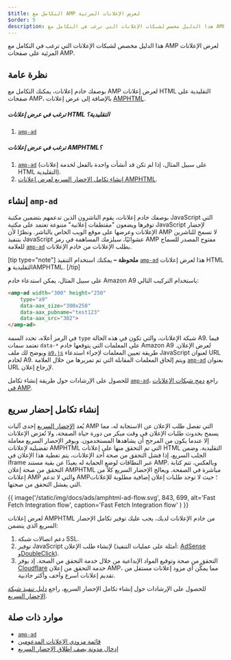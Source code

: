 ```yaml
---
$title: التكامل مع AMP لعرض الإعلانات المرئية
$order: 5
description: هذا الدليل مخصص لشبكات الإعلانات التي ترغب في التكامل مع AMP لعرض الإعلانات المرئية على صفحات AMP.
---
```


هذا الدليل مخصص لشبكات الإعلانات التي ترغب في التكامل مع AMP لعرض الإعلانات المرئية على صفحات AMP.

## نظرة عامة

بوصفك خادم إعلانات، يمكنك التكامل مع AMP لعرض إعلانات HTML التقليدية على صفحات AMP، بالإضافة إلى عرض إعلانات [AMPHTML](../../../documentation/guides-and-tutorials/learn/intro-to-amphtml-ads.md).

##### ترغب في عرض إعلانات HTML التقليدية؟

1. [`amp-ad`](../../../documentation/components/reference/amp-ad.md)

##### ترغب في عرض إعلانات AMPHTML؟

1. [`amp-ad`](../../../documentation/components/reference/amp-ad.md) (على سبيل المثال، إذا لم تكن قد أنشأت واحدة بالفعل لخدمة إعلانات HTML التقليدية).
2. [إنشاء تكامل الإحضار السريع لعرض إعلانات AMPHTML](#creating-a-fast-fetch-integration).

## إنشاء `amp-ad` <a name="creating-an-amp-ad"></a>

بوصفك خادم إعلانات، يقوم الناشرون الذين تدعمهم بتضمين مكتبة JavaScript التي توفرها ويضعون "مقتطفات إعلانية" متنوعة تعتمد على مكتبة JavaScript لإحضار الإعلانات وعرضها على موقع الويب الخاص بالناشر. ونظرًا لأن AMP لا تسمح للناشرين بتنفيذ JavaScript عشوائيًا، سيلزمك المساهمة في رمز AMP مفتوح المصدر للسماح للعلامة [`amp-ad`](../../../documentation/components/reference/amp-ad.md) بطلب الإعلانات من خادم الإعلانات.

[tip type="note"] **ملحوظة –** يمكنك استخدام التنفيذ [`amp-ad`](../../../documentation/components/reference/amp-ad.md) هذا لعرض إعلانات HTML التقليدية **و**AMPHTML. [/tip]

على سبيل المثال، يمكن استدعاء خادم Amazon A9 باستخدام التركيب التالي:

```html
<amp-ad width="300" height="250"
    type="a9"
    data-aax_size="300x250"
    data-aax_pubname="test123"
    data-aax_src="302">
</amp-ad>
```

في الرمز أعلاه، تحدد السمة `type` شبكة الإعلانات، والتي تكون في هذه الحالة A9. فيما تعتمد سمات `data-*` على المعلمات التي يتوقعها خادم Amazon A9 لعرض الإعلان. ويوضح لك ملف [`a9.js`](https://github.com/ampproject/amphtml/blob/master/ads/a9.js) طريقة تعيين المعلمات لإجراء استدعاء JavaScript لعنوان URL لخادم A9. ويتم إلحاق المعلمات المقابلة التي تم تمريرها من خلال العلامة [`amp-ad`](../../../documentation/components/reference/amp-ad.md) بعنوان URL لإرجاع إعلان.

للحصول على الإرشادات حول طريقة إنشاء تكامل [`amp-ad`](../../../documentation/components/reference/amp-ad.md)، راجع [دمج شبكات الإعلانات في AMP](https://github.com/ampproject/amphtml/blob/master/ads/README.md).

## إنشاء تكامل إحضار سريع <a name="creating-a-fast-fetch-integration"></a>

يُعد [الإحضار السريع](https://blog.amp.dev/2017/08/21/even-faster-loading-ads-in-amp/) إحدى آليات AMP التي تفصل طلب الإعلان عن الاستجابة له، مما يسمح بحدوث طلبات الإعلان في وقت مبكر من دورة حياة الصفحة، ولا تُعرَض الإعلانات إلا عندما يكون من المرجح أن يشاهدها المستخدمون. ويوفر الإحضار السريع معاملة تفضيلية لإعلانات AMPHTML التي تم التحقق منها على إعلانات HTML التقليدية. وضمن الجلب السريع، إذا فشل التحقق من صحة أحد الإعلانات، يتم تغطية هذا الإعلان في iframe عبر النطاقات لوضع الحماية له بعيدًا عن بقية مستند AMP. وبالعكس، تتم كتابة التحقق من صحة إعلان AMPHTML مباشرة في الصفحة. ويعالج الإحضار السريع كلاً من إعلانات AMP والتي لا تدعم AMP؛ حيث لا توجد طلبات إعلان إضافية مطلوبة للإعلانات التي يفشل التحقق من صحتها.

{{ image('/static/img/docs/ads/amphtml-ad-flow.svg', 843, 699, alt='Fast Fetch Integration flow', caption='Fast Fetch Integration flow' ) }}

لعرض إعلانات AMPHTML من خادم الإعلانات لديك، يجب عليك توفير تكامل الإحضار السريع الذي يتضمن:

1. دعم اتصالات شبكة SSL.
2. توفير JavaScript لإنشاء طلب الإعلان (أمثلة على عمليات التنفيذ: [AdSense](https://github.com/ampproject/amphtml/tree/master/extensions/amp-ad-network-adsense-impl) و[DoubleClick](https://github.com/ampproject/amphtml/tree/master/extensions/amp-ad-network-doubleclick-impl)).
3. التحقق من صحة وتوقيع المواد الإبداعية من خلال خدمة التحقق من الصحة. إذ يوفر [Cloudflare](https://blog.cloudflare.com/firebolt/) خدمة التحقق من إعلان AMP، مما يمكِّن أي مزود إعلانات مستقل من تقديم إعلانات أسرع وأخف وأكثر جاذبية.

للحصول على الإرشادات حول إنشاء تكامل الإحضار السريع، راجع [دليل تنفيذ شبكة الإحضار السريع](https://github.com/ampproject/amphtml/blob/master/ads/google/a4a/docs/Network-Impl-Guide.md).

## موارد ذات صلة

- [`amp-ad`](../../../documentation/components/reference/amp-ad.md)
- [قائمة مزودي الإعلانات المدعومين](../../../documentation/guides-and-tutorials/develop/monetization/ads_vendors.md)
- [إدخال مدونة يصف إطلاق الإحضار السريع](https://blog.amp.dev/2017/08/21/even-faster-loading-ads-in-amp/)
